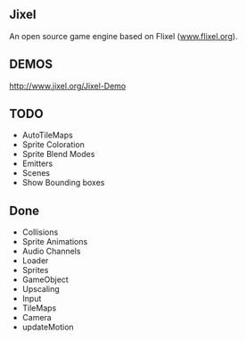 Jixel 
-----
An open source game engine based on Flixel (www.flixel.org). 


DEMOS
-----
http://www.jixel.org/Jixel-Demo


TODO
----
* AutoTileMaps
* Sprite Coloration
* Sprite Blend Modes
* Emitters
* Scenes
* Show Bounding boxes


Done
----
* Collisions
* Sprite Animations
* Audio Channels
* Loader
* Sprites
* GameObject
* Upscaling
* Input
* TileMaps
* Camera
* updateMotion


